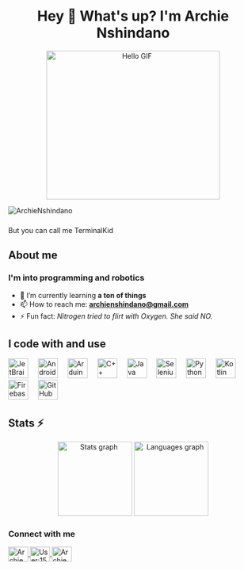 <!--
**TerminalKid/TerminalKid** is a ✨ _special_ ✨ repository because its `README.md` (this file) appears on your GitHub profile.
-->

<h1 align="center">Hey 👋 What's up? I'm Archie Nshindano </h1> 
<p align="center">
  <img src="https://th.bing.com/th/id/OIP.fmA-1aYPINQAdM7jYzGZ6QAAAA?rs=1&pid=ImgDetMain" alt="Hello GIF" height="300" width="350">
</p>
<p align="left"> 
  <img src="https://komarev.com/ghpvc/?username=ArchieNshindano&label=Profile%20views&color=0e75b6&style=flat" alt="ArchieNshindano" /> 
</p>

###

<p align="left">But you can call me TerminalKid</p>

###

<h2 align="left">About me</h2>

###

<h3 align="left">I'm into programming and robotics</h3>

- 🌱 I’m currently learning **a ton of things**  
- 📫 How to reach me: **archienshindano@gmail.com**  
- ⚡ Fun fact: *Nitrogen tried to flirt with Oxygen. She said NO.*

###

<h2 align="left">I code with and use</h2>

<div align="left">
  <img src="https://cdn.jsdelivr.net/gh/devicons/devicon/icons/jetbrains/jetbrains-original.svg" height="40" alt="JetBrains logo" />
  <img width="12" />
  <img src="https://cdn.jsdelivr.net/gh/devicons/devicon/icons/android/android-original.svg" height="40" alt="Android logo" />
  <img width="12" />
  <img src="https://cdn.jsdelivr.net/gh/devicons/devicon/icons/arduino/arduino-original.svg" height="40" alt="Arduino logo" />
  <img width="12" />
  <img src="https://cdn.jsdelivr.net/gh/devicons/devicon/icons/cplusplus/cplusplus-original.svg" height="40" alt="C++ logo" />
  <img width="12" />
  <img src="https://cdn.jsdelivr.net/gh/devicons/devicon/icons/java/java-original.svg" height="40" alt="Java logo" />
  <img width="12" />
  <img src="https://cdn.jsdelivr.net/gh/devicons/devicon/icons/selenium/selenium-original.svg" height="40" alt="Selenium logo" />
  <img width="12" />
  <img src="https://cdn.jsdelivr.net/gh/devicons/devicon/icons/python/python-original.svg" height="40" alt="Python logo" />
  <img width="12" />
  <img src="https://cdn.jsdelivr.net/gh/devicons/devicon/icons/kotlin/kotlin-original.svg" height="40" alt="Kotlin logo" />
  <img width="12" />
  <img src="https://cdn.jsdelivr.net/gh/devicons/devicon/icons/firebase/firebase-plain.svg" height="40" alt="Firebase logo" />
  <img width="12" />
  <img src="https://cdn.jsdelivr.net/gh/devicons/devicon/icons/github/github-original.svg" height="40" alt="GitHub logo" />
</div>

###

<h2 align="left">Stats ⚡</h2>
<div align="center">
  <img src="https://github-readme-stats.vercel.app/api?username=ArchieNshindano&hide_title=false&hide_rank=false&show_icons=true&include_all_commits=true&count_private=true&disable_animations=false&theme=dracula&locale=en&hide_border=false&order=1" height="150" alt="Stats graph" />
  <img src="https://github-readme-stats.vercel.app/api/top-langs?username=ArchieNshindano&locale=en&hide_title=false&layout=compact&card_width=320&langs_count=5&theme=dracula&hide_border=false&order=2" height="150" alt="Languages graph" />
</div>

###

<h3 align="left">Connect with me</h3>
<p align="left">
  <a href="https://linkedin.com/in/archie nshindano" target="blank">
    <img align="center" src="https://raw.githubusercontent.com/rahuldkjain/github-profile-readme-generator/master/src/images/icons/Social/linked-in-alt.svg" alt="Archie Nshindano" height="30" width="40" />
  </a>
  <a href="https://stackoverflow.com/users/user:15035569" target="blank">
    <img align="center" src="https://raw.githubusercontent.com/rahuldkjain/github-profile-readme-generator/master/src/images/icons/Social/stack-overflow.svg" alt="User:15035569" height="30" width="40" />
  </a>
  <a href="https://fb.com/archie" target="blank">
    <img align="center" src="https://raw.githubusercontent.com/rahuldkjain/github-profile-readme-generator/master/src/images/icons/Social/facebook.svg" alt="Archie" height="30" width="40" />
  </a>
</p>

###
